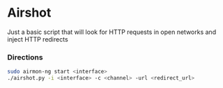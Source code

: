 # Airshot

Just a basic script that will look for HTTP requests in open networks and inject HTTP redirects



### Directions
```bash
sudo airmon-ng start <interface>
./airshot.py -i <interface> -c <channel> -url <redirect_url>
```


